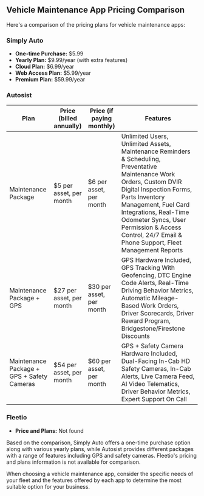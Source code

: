 ## Vehicle Maintenance App Pricing Comparison

Here's a comparison of the pricing plans for vehicle maintenance apps:

### Simply Auto
- **One-time Purchase:** $5.99
- **Yearly Plan:** $9.99/year (with extra features)
- **Cloud Plan:** $6.99/year
- **Web Access Plan:** $5.99/year
- **Premium Plan:** $59.99/year

### Autosist
| Plan | Price (billed annually) | Price (if paying monthly) | Features |
| --- | --- | --- | --- |
| Maintenance Package | $5 per asset, per month | $6 per asset, per month | Unlimited Users, Unlimited Assets, Maintenance Reminders & Scheduling, Preventative Maintenance Work Orders, Custom DVIR Digital Inspection Forms, Parts Inventory Management, Fuel Card Integrations, Real-Time Odometer Syncs, User Permission & Access Control, 24/7 Email & Phone Support, Fleet Management Reports |
| Maintenance Package + GPS | $27 per asset, per month | $30 per asset, per month | GPS Hardware Included, GPS Tracking With Geofencing, DTC Engine Code Alerts, Real-Time Driving Behavior Metrics, Automatic Mileage-Based Work Orders, Driver Scorecards, Driver Reward Program, Bridgestone/Firestone Discounts |
| Maintenance Package + GPS + Safety Cameras | $54 per asset, per month | $60 per asset, per month | GPS + Safety Camera Hardware Included, Dual-Facing In-Cab HD Safety Cameras, In-Cab Alerts, Live Camera Feed, AI Video Telematics, Driver Behavior Metrics, Expert Support On Call |

### Fleetio
- **Price and Plans:** Not found

Based on the comparison, Simply Auto offers a one-time purchase option along with various yearly plans, while Autosist provides different packages with a range of features including GPS and safety cameras. Fleetio's pricing and plans information is not available for comparison.

When choosing a vehicle maintenance app, consider the specific needs of your fleet and the features offered by each app to determine the most suitable option for your business.